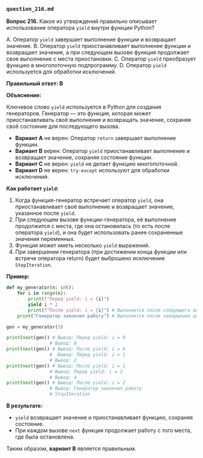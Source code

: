 ### `question_216.md`

**Вопрос 216.**  Какое из утверждений правильно описывает использование оператора `yield` внутри функции Python?

A.  Оператор `yield` завершает выполнение функции и возвращает значение.
B.  Оператор `yield` приостанавливает выполнение функции и возвращает значение, а при следующем вызове функция продолжает свое выполнение с места приостановки.
C.  Оператор `yield` преобразует функцию в многопоточную подпрограмму.
D.  Оператор `yield` используется для обработки исключений.

**Правильный ответ: B**

**Объяснение:**

Ключевое слово `yield` используется в Python для создания генераторов. Генератор — это функция, которая может приостанавливать своё выполнение и возвращать значение, сохраняя своё состояние для последующего вызова.

*   **Вариант A** не верен: Оператор `return` завершает выполнение функции.
*   **Вариант B** верен: Оператор `yield` приостанавливает выполнение и возвращает значение, сохраняя состояние функции.
*   **Вариант C** не верен: `yield` не делает функцию многопоточной.
*   **Вариант D** не верен:  `try-except` используют для обработки исключений.

**Как работает `yield`:**

1. Когда функция-генератор встречает оператор `yield`, она приостанавливает своё выполнение и возвращает значение, указанное после `yield`.
2. При следующем вызове функции-генератора, её выполнение продолжится с места, где она остановилась (то есть после оператора `yield`), и она будет использовать ранее сохраненные значения переменных.
3. Функция может иметь несколько `yield` выражений.
4. При завершении генератора (при достижении конца функции или встрече оператора return) будет выброшено исключение `StopIteration`.

**Пример:**

```python
def my_generator(n: int):
    for i in range(n):
        print(f"Перед yield: i = {i}")
        yield i * 2
        print(f"После yield: i = {i}") # Выполнится после следующего вызова
    print("Генератор закончил работу") # Выполнится после завершения цикла

gen = my_generator(3)

print(next(gen)) # Вывод: Перед yield: i = 0
                # Вывод: 0
print(next(gen)) # Вывод: После yield: i = 0
                #  Вывод: Перед yield: i = 1
                # Вывод: 2
print(next(gen)) # Вывод: После yield: i = 1
                # Вывод: Перед yield: i = 2
                # Вывод: 4
print(next(gen)) # Вывод: После yield: i = 2
                # Вывод: Генератор закончил работу
                # StopIteration
```
**В результате:**

*   `yield` возвращает значение и приостанавливает функцию, сохраняя состояние.
*   При каждом вызове `next` функция продолжает работу с того места, где была остановлена.

Таким образом, **вариант B** является правильным.
